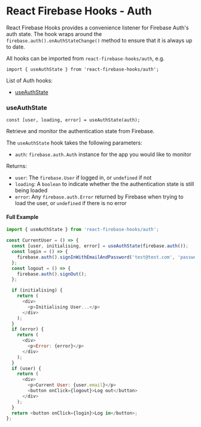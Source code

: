 # React Firebase Hooks - Auth

React Firebase Hooks provides a convenience listener for Firebase Auth's auth state. The hook wraps around the `firebase.auth().onAuthStateChange()` method to ensure that it is always up to date.

All hooks can be imported from `react-firebase-hooks/auth`, e.g.

```
import { useAuthState } from 'react-firebase-hooks/auth';
```

List of Auth hooks:

- [useAuthState](#useauthstate)

### useAuthState

```
const [user, loading, error] = useAuthState(auth);
```

Retrieve and monitor the authentication state from Firebase.

The `useAuthState` hook takes the following parameters:

- `auth`: `firebase.auth.Auth` instance for the app you would like to monitor

Returns:

- `user`: The `firebase.User` if logged in, or `undefined` if not
- `loading`: A `boolean` to indicate whether the the authentication state is still being loaded
- `error`: Any `firebase.auth.Error` returned by Firebase when trying to load the user, or `undefined` if there is no error

#### Full Example

```js
import { useAuthState } from 'react-firebase-hooks/auth';

const CurrentUser = () => {
  const [user, initialising, error] = useAuthState(firebase.auth());
  const login = () => {
    firebase.auth().signInWithEmailAndPassword('test@test.com', 'password');
  };
  const logout = () => {
    firebase.auth().signOut();
  };

  if (initialising) {
    return (
      <div>
        <p>Initialising User...</p>
      </div>
    );
  }
  if (error) {
    return (
      <div>
        <p>Error: {error}</p>
      </div>
    );
  }
  if (user) {
    return (
      <div>
        <p>Current User: {user.email}</p>
        <button onClick={logout}>Log out</button>
      </div>
    );
  }
  return <button onClick={login}>Log in</button>;
};
```
